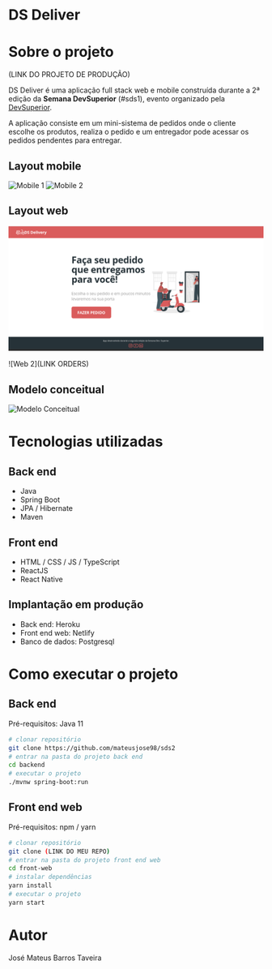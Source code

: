 # DS Deliver

# Sobre o projeto

(LINK DO PROJETO DE PRODUÇÃO)

 DS Deliver é uma aplicação full stack web e mobile construída durante a 2ª edição da **Semana DevSuperior** (#sds1), evento organizado pela [DevSuperior](https://devsuperior.com "Site da DevSuperior").

A aplicação consiste em um mini-sistema de pedidos onde o cliente escolhe os produtos, realiza o pedido e um entregador pode acessar os pedidos pendentes para entregar.

## Layout mobile
![Mobile 1](LINK-GITHUB) ![Mobile 2](LINK-GITHUB)

## Layout web
![Web 1](https://github.com/mateusjose98/sds2/blob/main/front-web/assets/home.png)

![Web 2](LINK ORDERS)

## Modelo conceitual
![Modelo Conceitual](https://raw.githubusercontent.com/devsuperior/sds2/master/assets/modelo-conceitual.png)

# Tecnologias utilizadas
## Back end
- Java
- Spring Boot
- JPA / Hibernate
- Maven
## Front end
- HTML / CSS / JS / TypeScript
- ReactJS
- React Native
## Implantação em produção
- Back end: Heroku
- Front end web: Netlify
- Banco de dados: Postgresql

# Como executar o projeto

## Back end
Pré-requisitos: Java 11

```bash
# clonar repositório
git clone https://github.com/mateusjose98/sds2
# entrar na pasta do projeto back end
cd backend
# executar o projeto
./mvnw spring-boot:run
```

## Front end web
Pré-requisitos: npm / yarn

```bash
# clonar repositório
git clone (LINK DO MEU REPO)
# entrar na pasta do projeto front end web
cd front-web
# instalar dependências
yarn install
# executar o projeto
yarn start
```

# Autor

José Mateus Barros Taveira

